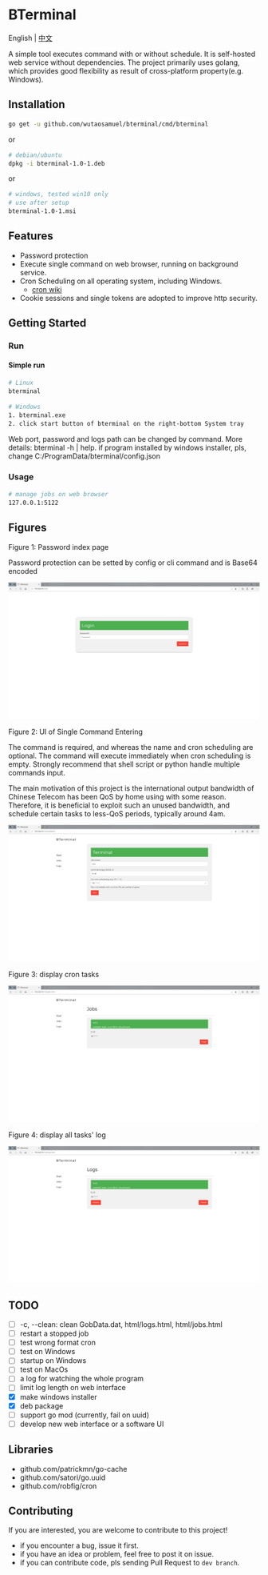 # BTerminal

English | [中文](./README_CN.md)

A simple tool executes command with or without schedule.
It is self-hosted web service without dependencies.
The project primarily uses golang,
which provides good flexibility as result of cross-platform property(e.g. Windows).

## Installation

``` sh
go get -u github.com/wutaosamuel/bterminal/cmd/bterminal
```

or

``` sh
# debian/ubuntu
dpkg -i bterminal-1.0-1.deb
```

or

``` sh
# windows, tested win10 only
# use after setup
bterminal-1.0-1.msi
```

## Features

- Password protection
- Execute single command on web browser, running on background service.
- Cron Scheduling on all operating system, including Windows.
  - [cron wiki](https://en.wikipedia.org/wiki/Cron)
- Cookie sessions and single tokens are adopted to improve http security.

## Getting Started

### Run

#### Simple run

``` sh
# Linux
bterminal
```

``` sh
# Windows
1. bterminal.exe
2. click start button of bterminal on the right-bottom System tray
```

Web port, password and logs path can be changed by command. More details: bterminal -h | help.
if program installed by windows installer, pls, change C:/ProgramData/bterminal/config.json

### Usage

``` sh
# manage jobs on web browser
127.0.0.1:5122
```

## Figures

Figure 1: Password index page

Password protection can be setted by config or cli command
and is Base64 encoded

![BTerminalPassword](./image/bterminalPassword.png)

Figure 2: UI of Single Command Entering

The command is required,
and whereas the name and cron scheduling are optional.
The command will execute immediately when cron scheduling is empty.
Strongly recommend
that shell script or python handle multiple commands input.

The main motivation of this project is
the international output bandwidth of Chinese Telecom has been QoS by home using with some reason.
Therefore, it is beneficial to exploit such an unused bandwidth,
and schedule certain tasks to less-QoS periods, typically around 4am.  

![BTerminalShell](./image/bterminalShell.png)

Figure 3: display cron tasks

![BTerminalJob](./image/bterminalJobs.png)

Figure 4: display all tasks' log

![BTerminalLogs](./image/bterminalLogs.png)

## TODO

- [ ] -c, --clean: clean GobData.dat, html/logs.html, html/jobs.html
- [ ] restart a stopped job
- [ ] test wrong format cron
- [ ] test on Windows
- [ ] startup on Windows
- [ ] test on MacOs
- [ ] a log for watching the whole program
- [ ] limit log length on web interface
- [x] make windows installer
- [x] deb package
- [ ] support go mod (currently, fail on uuid)
- [ ] develop new web interface or a software UI

## Libraries

- github.com/patrickmn/go-cache
- github.com/satori/go.uuid
- github.com/robfig/cron

## Contributing

If you are interested, you are welcome to contribute to this project!

- if you encounter a bug, issue it first.
- if you have an idea or problem, feel free to post it on issue.
- if you can contribute code,
pls sending Pull Request to `dev branch`.

